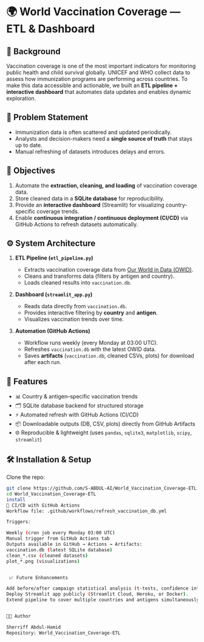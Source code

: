 
# 🌍 World Vaccination Coverage — ETL & Dashboard

## 📌 Background
Vaccination coverage is one of the most important indicators for monitoring public health and child survival globally. UNICEF and WHO collect data to assess how immunization programs are performing across countries. To make this data accessible and actionable, we built an **ETL pipeline + interactive dashboard** that automates data updates and enables dynamic exploration.

## 🛑 Problem Statement
- Immunization data is often scattered and updated periodically.  
- Analysts and decision-makers need a **single source of truth** that stays up to date.  
- Manual refreshing of datasets introduces delays and errors.  

## 🎯 Objectives
1. Automate the **extraction, cleaning, and loading** of vaccination coverage data.  
2. Store cleaned data in a **SQLite database** for reproducibility.  
3. Provide an **interactive dashboard** (Streamlit) for visualizing country-specific coverage trends.  
4. Enable **continuous integration / continuous deployment (CI/CD)** via GitHub Actions to refresh datasets automatically.  

## ⚙️ System Architecture
1. **ETL Pipeline (`etl_pipeline.py`)**  
   - Extracts vaccination coverage data from [Our World in Data (OWID)](https://ourworldindata.org/).  
   - Cleans and transforms data (filters by antigen and country).  
   - Loads cleaned results into `vaccination.db`.  

2. **Dashboard (`streamlit_app.py`)**  
   - Reads data directly from `vaccination.db`.  
   - Provides interactive filtering by **country** and **antigen**.  
   - Visualizes vaccination trends over time.
     
3. **Automation (GitHub Actions)**  
   - Workflow runs weekly (every Monday at 03:00 UTC).  
   - Refreshes `vaccination.db` with the latest OWID data.  
   - Saves **artifacts** (`vaccination.db`, cleaned CSVs, plots) for download after each run.  

## 🚀 Features
- 📊 Country & antigen–specific vaccination trends  
- 🗂 SQLite database backend for structured storage  
- ⚡ Automated refresh with GitHub Actions (CI/CD)  
- 📦 Downloadable outputs (DB, CSV, plots) directly from GitHub Artifacts  
- 🌐 Reproducible & lightweight (uses `pandas`, `sqlite3`, `matplotlib`, `scipy`, `streamlit`)
  

## 🛠️ Installation & Setup

Clone the repo:
```bash
git clone https://github.com/S-ABDUL-AI/World_Vaccination_Coverage-ETL.git
cd World_Vaccination_Coverage-ETL
install 
🤖 CI/CD with GitHub Actions
Workflow file: .github/workflows/refresh_vaccination_db.yml

Triggers:

Weekly (cron job every Monday 03:00 UTC)
Manual trigger from GitHub Actions tab
Outputs available in GitHub → Actions → Artifacts:
vaccination.db (latest SQLite database)
clean_*.csv (cleaned datasets)
plot_*.png (visualizations)


 📈 Future Enhancements

Add before/after campaign statistical analysis (t-tests, confidence intervals).
Deploy Streamlit app publicly (Streamlit Cloud, Heroku, or Docker).
Extend pipeline to cover multiple countries and antigens simultaneously.


👨‍💻 Author

Sherriff Abdul-Hamid
Repository: World_Vaccination_Coverage-ETL
